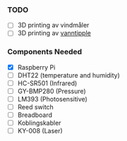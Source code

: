 ### TODO
- [ ] 3D printing av vindmåler
- [ ] 3D printing av [vanntipple](https://projects.raspberrypi.org/en/projects/build-your-own-weather-station/8)

### Components Needed
- [x] Raspberry Pi
- [ ] DHT22 (temperature and humidity)
- [ ] HC-SR501 (Infrared)
- [ ] GY-BMP280 (Pressure)
- [ ] LM393 (Photosensitive)
- [ ] Reed switch
- [ ] Breadboard
- [ ] Koblingskabler
- [ ] KY-008 (Laser)
